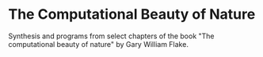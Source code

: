 # The Computational Beauty of Nature
Synthesis and programs from select chapters of the book "The computational beauty of nature"  by Gary William Flake.
